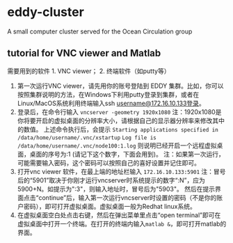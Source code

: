 # eddy-cluster
A small computer cluster served for the Ocean Circulation group

## tutorial for VNC viewer and Matlab
需要用到的软件 1. VNC viewer； 2. 终端软件（如putty等）

1. 第一次运行VNC viewer，请先用你的账号登陆到 EDDY 集群。比如，你可以按照集群说明的方法，在Windows下利用putty登录到集群，或者在Linux/MacOS系统利用终端输入ssh username@172.16.10.133登录。
2. 登录后，在命令行输入
`vncserver -geometry 1920x1080` 注：1920x1080是你将要开启的虚拟桌面的分辨率大小，请根据自己的显示器分辨率来修改其中的数值。
上述命令执行后，会提示
`Starting applications specified in /data/home/username/.vnc/xstartup`
`Log file is /data/home/username/.vnc/node100:1.log`
则说明已经开启一个远程虚拟桌面，桌面的序号为:1 (请记下这个数字，下面会用到)。
注：如果第一次运行，可能需要输入密码，这个密码可以按照自己的喜好设置并记住即可。
3. 打开vnc viewer 软件，在最上端的地址栏输入
`172.16.10.133:5901`  注：冒号后的“5901”取决于你刚才运行vncserver时系统提示的数字“:N”，应为5900+N。如提示为":3"，则输入地址时，冒号后为"5903"。
然后在提示界面点击“continue”后，输入第一次运行vncserver时设置的密码（不是你的账户密码），即可打开虚拟桌面。虚拟桌面一般为Redhat linux系统。
4. 在虚拟桌面空白处点击右键，然后在弹出菜单里点击“open terminal”即可在虚拟桌面中打开一个终端。在打开的终端内输入`matlab &`，即可打开matlab的界面。
